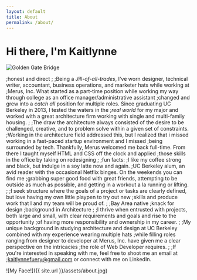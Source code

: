 ```yaml
---
layout: default
title: About
permalink: /about/
---
```


# Hi there, I'm Kaitlynne

![Golden Gate Bridge](/assets/golden_gate.png)

;honest and direct
;
;Being a _Jill-of-all-trades_, I've worn designer, technical writer, accountant, business operations, and marketer hats while working at
;Merus, Inc. What started as a part-time position while working my way through college as an office manager/administrative assistant
;changed and grew into a _catch all_ position for multiple roles. Since graduating UC Berkeley in 2013, I tested the waters in the
;_real world_ for my major and worked with a great architecture firm working with single and multi-family housing.
;
;The draw the architecture always consisted of the desire to be challenged, creative, and to problem solve within a given set of constraints.
;Working in the architecture field addressed this, but I realized that i missed working in a fast-paced startup environment and I missed
;being surrounded by tech. Thankfully, Merus welcomed me back full-time. From there I taught myself HTML and CSS off the clock and applied
;those skills in the office by taking on redesigning 
;
;fun facts:
;I like my coffee strong and black, but indulge in a soy latte now and again.
;UC Berkeley alum, an avid reader with the occasional Netflix binges. On the weekends you can find me
;grabbing super good food with great friends, attempting to be outside as much as possible, and getting in a workout a la running or lifting.
;
;I seek structure where the goals of a project or tasks are clearly defined, but love having my own little playpen to try out new
;skills and produce work that I and my team will be proud of. 
;
;Bay Area native
;knack for design
;background in Architecture
;
;I thrive when entrusted with projects, both large and small, with clear requirements and goals and rise to the opportunity
;of having more responsibility and ownership in my career. 
;
;My unique background in studying architecture and design at UC Berkeley combined with my experience wearing multiple hats
;while filling roles ranging from designer to developer at Merus, Inc. have given me a clear perspective on the intricacies
;the role of Web Developer requires.
;
;If you're interested in speaking with me, feel free to shoot me an email at
;<a href="mailto:kaitlynnefuery@gmail.com">kaitlynnefuery@gmail.com</a> or connect with me on LinkedIn.

![My Face!]({{ site.url }}/assets/about.jpg)